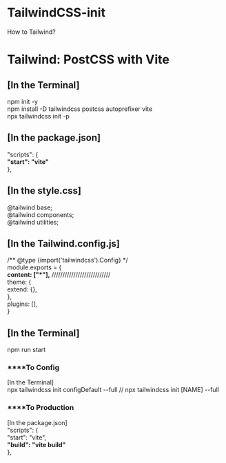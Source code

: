 # TailwindCSS-init
How to Tailwind?

# Tailwind: PostCSS with Vite
## [In the Terminal]
npm init -y <br>
npm install -D tailwindcss postcss autoprefixer vite <br>
npx tailwindcss init -p <br>

## [In the package.json]
"scripts": { <br>
    <b>"start": "vite"</b> <br>
  }, <br>

## [In the style.css]
@tailwind base; <br>
@tailwind components; <br>
@tailwind utilities; <br>

## [In the Tailwind.config.js]
/** @type {import('tailwindcss').Config} */  <br>
module.exports = { <br>
  **content: ["\*"],**    /////////////////////////// <br>
  theme: {  <br>
    extend: {}, <br>
  }, <br>
  plugins: [], <br>
} <br>

## [In the Terminal] <br>
npm run start <br>

### ****To Config
[In the Terminal] <br>
npx tailwindcss init configDefault --full      	// npx tailwindcss init [NAME] --full <br>

### ****To Production 
[In the package.json] <br>
"scripts": { <br>
    "start": "vite", <br>
    **"build": "vite build"** <br>
  }, <br>

